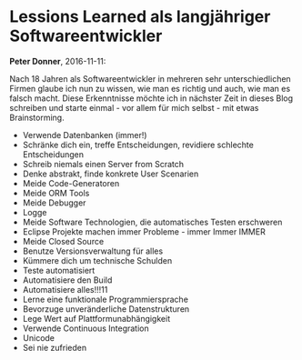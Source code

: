 # Lessions Learned als langjähriger Softwareentwickler
**Peter Donner**, 2016-11-11:

Nach 18 Jahren als Softwareentwickler in mehreren sehr unterschiedlichen Firmen glaube ich nun zu wissen, wie man es richtig und auch, wie man es falsch macht. Diese Erkenntnisse möchte ich in nächster Zeit in dieses Blog schreiben und starte einmal - vor allem für mich selbst - mit etwas Brainstorming.

* Verwende Datenbanken (immer!)
* Schränke dich ein, treffe Entscheidungen, revidiere schlechte Entscheidungen
* Schreib niemals einen Server from Scratch
* Denke abstrakt, finde konkrete User Scenarien
* Meide Code-Generatoren
* Meide ORM Tools
* Meide Debugger
* Logge
* Meide Software Technologien, die automatisches Testen erschweren
* Eclipse Projekte machen immer Probleme - immer Immer IMMER
* Meide Closed Source
* Benutze Versionsverwaltung für alles
* Kümmere dich um technische Schulden
* Teste automatisiert
* Automatisiere den Build
* Automatisiere alles!!!11
* Lerne eine funktionale Programmiersprache
* Bevorzuge unveränderliche Datenstrukturen
* Lege Wert auf Plattformunabhängigkeit
* Verwende Continuous Integration
* Unicode
* Sei nie zufrieden
